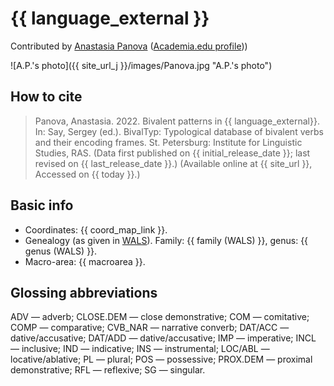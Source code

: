 # {{ language_external }}
Contributed by [Anastasia Panova](https://www.su.se/english/profiles/anpa7559-1.623680) ([Academia.edu profile](https://su-se.academia.edu/AnastasiaPanova)))

![A.P.'s photo]({{ site_url_j }}/images/Panova.jpg "A.P.'s photo")

## How to cite
> Panova, Anastasia. 2022. Bivalent patterns in {{ language_external}}. 
> In: Say, Sergey (ed.). BivalTyp: Typological database of bivalent verbs and their encoding frames. 
> St. Petersburg: Institute for Linguistic Studies, RAS. 
> (Data first published on {{ initial_release_date }}; 
> last revised on {{ last_release_date }}.) (Available online at {{ site_url }}, 
> Accessed on {{ today }}.)

## Basic info
- Coordinates: {{ coord_map_link }}.
- Genealogy (as given in [WALS](https://wals.info/)). Family: {{ family (WALS) }}, genus: {{ genus (WALS) }}.
- Macro-area: {{ macroarea }}.

## Glossing abbreviations
ADV — adverb; CLOSE.DEM — close demonstrative; COM — comitative; COMP — comparative; CVB_NAR — narrative converb; DAT/ACC — dative/accusative;  DAT/ADD — dative/accusative; IMP — imperative; INCL — inclusive; IND — indicative; INS — instrumental; LOC/ABL — locative/ablative; PL — plural; POS — possessive; PROX.DEM — proximal demonstrative; RFL — reflexive; SG — singular.
